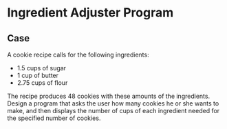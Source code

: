 # Ingredient Adjuster Program

## Case

A cookie recipe calls for the following ingredients:

- 1.5 cups of sugar
- 1 cup of butter
- 2.75 cups of flour

The recipe produces 48 cookies with these amounts of the ingredients. Design a program that asks the user how many cookies he or she wants to make, and then displays the number of cups of each ingredient needed for the specified number of cookies.

